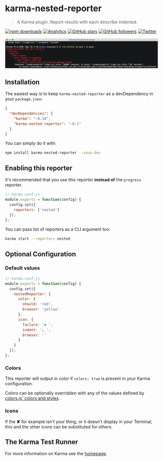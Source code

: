 # karma-nested-reporter

> A Karma plugin. Report results with each describe indented.

[![npm downloads](https://img.shields.io/npm/dm/karma-nested-reporter.svg?style=flat-square)](https://www.npmjs.com/package/karma-nested-reporter) 
[![Analytics](https://ga-beacon.appspot.com/UA-45466560-5/karma-nested-reporter?flat&useReferer)](https://github.com/igrigorik/ga-beacon)
[![GitHub stars](https://img.shields.io/github/stars/JamieMason/karma-nested-reporter.svg?style=social&label=Star)](https://github.com/JamieMason/karma-nested-reporter) 
[![GitHub followers](https://img.shields.io/github/followers/JamieMason.svg?style=social&label=Follow)](https://github.com/JamieMason) 
[![Twitter](https://img.shields.io/twitter/url/https/github.com/JamieMason/karma-nested-reporter.svg?style=social)](https://twitter.com/intent/tweet?text=Easy%20to%20read%20test%20output%20with%20nested%20describe%20and%20it%20blocks.%20%23JavaScript%20%23NodeJS&url=https%3A%2F%2Fgithub.com%2FJamieMason%2Fkarma-nested-reporter)

![screenshot of karma nested reporter](https://github.com/JamieMason/karma-nested-reporter/blob/master/karma-nested-reporter.png)

## Installation

The easiest way is to keep `karma-nested-reporter` as a devDependency in your `package.json`:

```json
{
  "devDependencies": {
    "karma": "~0.10",
    "karma-nested-reporter": "~0.1"
  }
}
```

You can simply do it with:

```bash
npm install karma-nested-reporter --save-dev
```

## Enabling this reporter

It's recommended that you use this reporter **instead of** the `progress` reporter.

```js
// karma.conf.js
module.exports = function(config) {
  config.set({
    reporters: ['nested']
  });
};
```

You can pass list of reporters as a CLI argument too:

```bash
karma start --reporters nested
```

## Optional Configuration

### Default values

```js
// karma.conf.js
module.exports = function(config) {
  config.set({
    nestedReporter: {
      color: {
        should: 'red',
        browser: 'yellow'
      },
      icon: {
        failure: '✘ ',
        indent: 'ட ',
        browser: ''
      }
    }
  });
};
```

### Colors

This reporter will output in color if `colors: true` is present in your Karma configuration.

Colors can be optionally overridden with any of the values defined by
[colors.js' colors and styles](https://github.com/marak/colors.js/#colors-and-styles).

### Icons

If the **✘** for example isn't your thing, or it doesn't display in your Terminal, this and the
other icons can be substituted for others.

## The Karma Test Runner

For more information on Karma see the [homepage](http://karma-runner.github.com).

